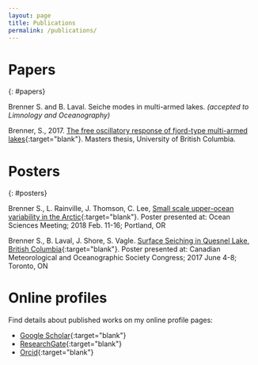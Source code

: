```yaml
---
layout: page
title: Publications
permalink: /publications/
---
```


# Papers
{: #papers}

Brenner S. and B. Laval.  Seiche modes in multi-armed lakes. *(accepted to Limnology and Oceanography)*

Brenner, S., 2017. [The free oscillatory response of fjord-type multi-armed lakes](/assets/ubc_2017_september_brenner_samuel.pdf){:target="blank"}. Masters thesis, University of British Columbia.

# Posters
{: #posters}

Brenner S., L. Rainville, J. Thomson, C. Lee, [Small scale upper-ocean variability in the Arctic](/assets/OSM2018_poster.pdf){:target="blank"}. Poster presented at: Ocean Sciences Meeting; 2018 Feb. 11-16; Portland, OR

Brenner S., B. Laval, J. Shore, S. Vagle. [Surface Seiching in Quesnel Lake, British Columbia](/assets/CMOS2017_poster.pdf){:target="blank"}. Poster presented at: Canadian Meteorological and Oceanographic Society Congress; 2017 June 4-8; Toronto, ON


# Online profiles

Find details about published works on my online profile pages:

* [Google Scholar](https://scholar.google.com/citations?user=8G32xLIAAAAJ&hl=en&authuser=2){:target="blank"}
* [ResearchGate](https://www.researchgate.net/profile/Samuel_Brenner){:target="blank"}
* [Orcid](https://orcid.org/0000-0002-0826-1294){:target="blank"}
